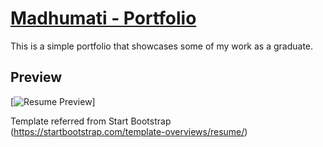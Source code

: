 # [Madhumati - Portfolio](https://startbootstrap.com/template-overviews/resume/)

This is a simple portfolio that showcases some of my work as a graduate.

## Preview

[![Resume Preview](https://github.com/Madhumati1/madhu-portfolio/tree/master/img/Portfolio1.png)]

Template referred from Start Bootstrap (https://startbootstrap.com/template-overviews/resume/)
